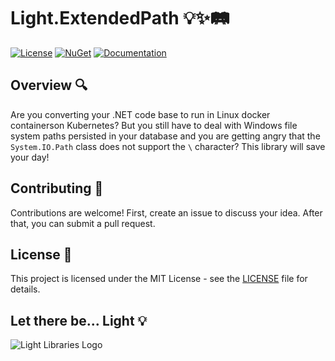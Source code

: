 # Light.ExtendedPath 💡✨🛤️

[![License](https://img.shields.io/badge/License-MIT-green.svg?style=for-the-badge)](https://github.com/feO2x/Light.ExtendedPath/blob/main/LICENSE)
[![NuGet](https://img.shields.io/badge/NuGet-1.0.0-blue.svg?style=for-the-badge)](https://www.nuget.org/packages/Light.ExtendedPath/1.0.0/)
[![Documentation](https://img.shields.io/badge/Docs-Changelog-yellowgreen.svg?style=for-the-badge)](https://github.com/feO2x/Light.ExtendedPath/releases)

## Overview 🔍

Are you converting your .NET code base to run in Linux docker containerson Kubernetes? But you still have to deal with
Windows file system paths persisted in your database and you are getting angry that the `System.IO.Path` class does not
support the `\` character? This library will save your day!

## Contributing 🤝

Contributions are welcome! First, create an issue to discuss your idea. After that, you can submit a pull request.

## License 📜

This project is licensed under the MIT License - see
the [LICENSE](https://github.com/feO2x/Light.ExtendedPath/blob/main/LICENSE) file for details.

## Let there be... Light 💡

![Light Libraries Logo](https://raw.githubusercontent.com/feO2x/Light.GuardClauses/main/Images/light_logo.png)
